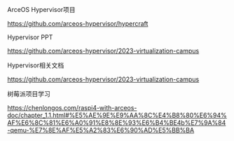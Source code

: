 ArceOS Hypervisor项目

https://github.com/arceos-hypervisor/hypercraft

Hypervisor PPT

https://github.com/arceos-hypervisor/2023-virtualization-campus



Hypervisor相关文档

https://github.com/arceos-hypervisor/2023-virtualization-campus





树莓派项目学习



https://chenlongos.com/raspi4-with-arceos-doc/chapter_1.1.html#%E5%AE%9E%E9%AA%8C%E4%B8%80%E6%94%AF%E6%8C%81%E6%A0%91%E8%8E%93%E6%B4%BE4b%E7%9A%84-qemu-%E7%8E%AF%E5%A2%83%E6%90%AD%E5%BB%BA